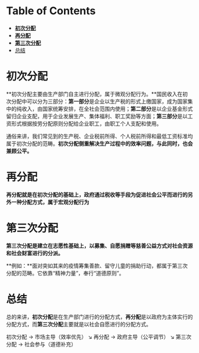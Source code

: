 # Table of Contents

* [**初次分配**](#初次分配)
* [**再分配**](#再分配)
* [**第三次分配**](#第三次分配)
* [总结](#总结)




# **初次分配**

**初次分配主要由生产部门自主进行分配，属于微观分配行为。**国民收入在初次分配中可以分为三部分：**第一部分**是企业以生产税的形式上缴国家，成为国家集中的纯收入，由国家统筹安排，在全社会范围内使用；**第二部分**是以企业基金形式留归企业支配，用于企业发展生产、集体福利、职工奖励等方面；**第三部分**是以工资形式根据按劳分配原则分配给企业职工，由职工个人支配和使用。

通俗来讲，我们常见到的生产税、企业税前所得、个人税前所得和最低工资标准均属于初次分配的范畴。**初次分配侧重解决生产过程中的效率问题，与此同时，也会兼顾公平。**



# **再分配**

**再分配就是在初次分配的基础上，政府通过税收等手段为促进社会公平而进行的另外一种分配方式，属于宏观分配行为**



# **第三次分配**

**第三次分配是建立在志愿性基础上，以募集、自愿捐赠等慈善公益方式对社会资源和社会财富进行的分派。**



**例如：**面对突如其来的疫情筹集善款、留守儿童的捐助行动，都属于第三次分配的范畴。它依靠“精神力量”，奉行“道德原则”。



# 总结

总的来讲，**初次分配**是在生产部门进行的分配方式，**再分配**是以政府为主体实行的分配方式，而**第三次分配**主要就是以社会自愿进行的分配方式。


初次分配 → 市场主导（效率优先）
↘
再分配 → 政府主导（公平调节）
↘
第三次分配 → 社会参与（道德补充）
